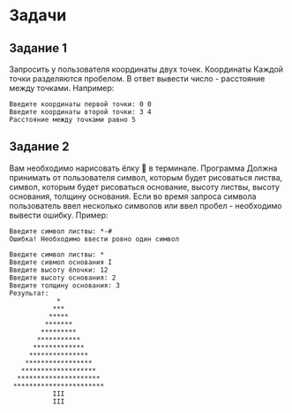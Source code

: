 # Задачи

## Задание 1
Запросить у пользователя координаты двух точек. Координаты
Каждой точки разделяются пробелом. В ответ вывести число - расстояние между
точками. Например:

```commandline
Введите координаты первой точки: 0 0
Введите координаты второй точки: 3 4
Расстояние между точками равно 5
```

## Задание 2
Вам необходимо нарисовать ёлку 🎄 в терминале. Программа
Должна принимать от пользователя символ, которым будет рисоваться
листва, символ, которым будет рисоваться основание, высоту листвы,
высоту основания, толщину основания. Если во время запроса символа 
пользователь ввел несколько символов или ввел пробел - необходимо 
вывести ошибку. Пример:

```commandline
Введите символ листвы: *-#
Ошибка! Необходимо ввести ровно один символ

Введите символ листвы: *
Введите сивмол основания I
Введите высоту ёлочки: 12
Введите высоту основания: 2
Введите толщину основания: 3
Результат:
            *            
           ***           
          *****          
         *******         
        *********        
       ***********       
      *************      
     ***************     
    *****************    
   *******************   
  *********************  
 *********************** 
           III           
           III  
```